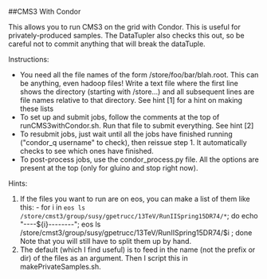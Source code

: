 ##CMS3 With Condor

This allows you to run CMS3 on the grid with Condor.  This is useful for privately-produced samples.  The DataTupler also checks this out, so be careful not to commit anything that will break the dataTuple.

Instructions:
  - You need all the file names of the form /store/foo/bar/blah.root.  This can be anything, even hadoop files!  Write a text file where the first line shows the directory (starting with /store...) and all subsequent lines are file names relative to that directory.  See hint [1] for a hint on making these lists
  - To set up and submit jobs, follow the comments at the top of runCMS3withCondor.sh.  Run that file to submit everything.  See hint [2]
  - To resubmit jobs, just wait until all the jobs have finished running ("condor_q username" to check), then reissue step 1.  It automatically checks to see which ones have finished.  
  - To post-process jobs, use the condor_process.py file.  All the options are present at the top (only for gluino and stop right now).

Hints:
  1. If the files you want to run are on eos, you can make a list of them like this:
    - for i in `eos ls /store/cmst3/group/susy/gpetrucc/13TeV/RunIISpring15DR74/*`; do echo "----${i}--------"; eos ls /store/cmst3/group/susy/gpetrucc/13TeV/RunIISpring15DR74/$i ; done 
    Note that you will still have to split them up by hand.  
  2.  The default (which I find useful) is to feed in the name (not the prefix or dir) of the files as an argument.  Then I script this in makePrivateSamples.sh.  
